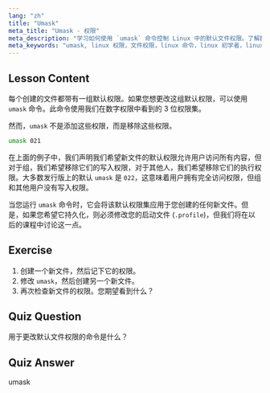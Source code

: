 ```yaml
---
lang: "zh"
title: "Umask"
meta_title: "Umask - 权限"
meta_description: "学习如何使用 `umask` 命令控制 Linux 中的默认文件权限。了解数字权限并轻松管理新文件访问。"
meta_keywords: "umask, linux 权限，文件权限，linux 命令，linux 初学者，linux 教程，默认权限"
---
```


## Lesson Content

每个创建的文件都带有一组默认权限。如果您想更改这组默认权限，可以使用 `umask` 命令。此命令使用我们在数字权限中看到的 3 位权限集。

然而，`umask` 不是添加这些权限，而是移除这些权限。

```bash
umask 021
```

在上面的例子中，我们声明我们希望新文件的默认权限允许用户访问所有内容，但对于组，我们希望移除它们的写入权限，对于其他人，我们希望移除它们的执行权限。大多数发行版上的默认 `umask` 是 `022`，这意味着用户拥有完全访问权限，但组和其他用户没有写入权限。

当您运行 `umask` 命令时，它会将该默认权限集应用于您创建的任何新文件。但是，如果您希望它持久化，则必须修改您的启动文件 (`.profile`)，但我们将在以后的课程中讨论这一点。

## Exercise

1. 创建一个新文件，然后记下它的权限。
2. 修改 `umask`，然后创建另一个新文件。
3. 再次检查新文件的权限。您期望看到什么？

## Quiz Question

用于更改默认文件权限的命令是什么？

## Quiz Answer

umask
